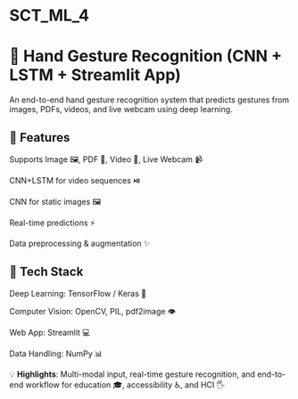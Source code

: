 # SCT_ML_4
# **🤚 Hand Gesture Recognition (CNN + LSTM + Streamlit App)**

An end-to-end hand gesture recognition system that predicts gestures from images, PDFs, videos, and live webcam using deep learning.

## 🔹 Features

Supports Image 🖼️, PDF 📄, Video 🎥, Live Webcam 📹

CNN+LSTM for video sequences ⏯️

CNN for static images 🖼️

Real-time predictions ⚡

Data preprocessing & augmentation ✨

## 🔹 Tech Stack

Deep Learning: TensorFlow / Keras 🤖

Computer Vision: OpenCV, PIL, pdf2image 👁️

Web App: Streamlit 💻

Data Handling: NumPy 📊

💡 **Highlights**: Multi-modal input, real-time gesture recognition, and end-to-end workflow for education 🎓, accessibility ♿, and HCI 🖐️
